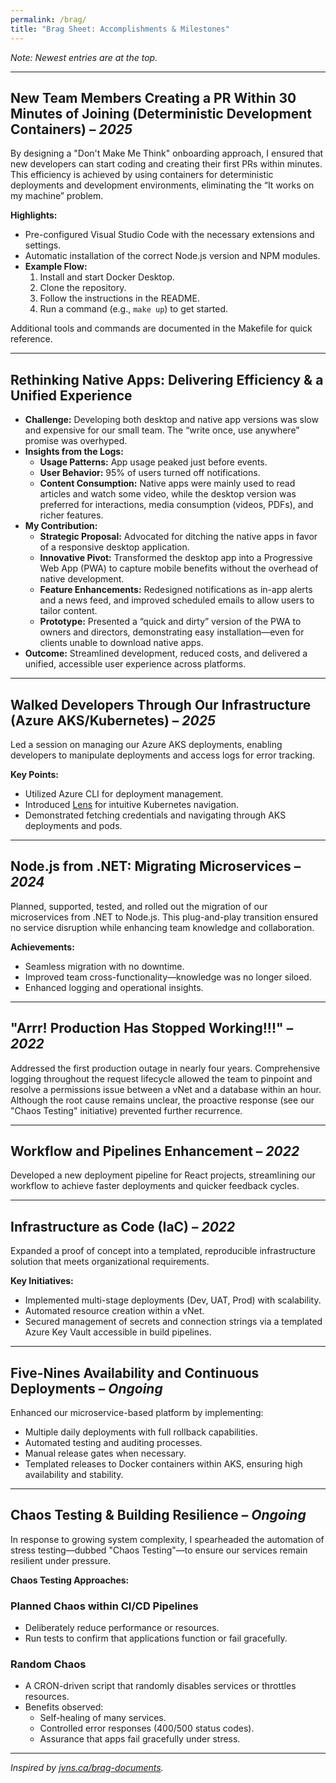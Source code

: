 ```yaml
---
permalink: /brag/
title: "Brag Sheet: Accomplishments & Milestones"
---
```


_Note: Newest entries are at the top._

---

## New Team Members Creating a PR Within 30 Minutes of Joining (Deterministic Development Containers) – _2025_

By designing a "Don't Make Me Think" onboarding approach, I ensured that new developers can start coding and creating their first PRs within minutes. This efficiency is achieved by using containers for deterministic deployments and development environments, eliminating the “It works on my machine” problem.

**Highlights:**

- Pre-configured Visual Studio Code with the necessary extensions and settings.
- Automatic installation of the correct Node.js version and NPM modules.
- **Example Flow:**
  1. Install and start Docker Desktop.
  2. Clone the repository.
  3. Follow the instructions in the README.
  4. Run a command (e.g., `make up`) to get started.

Additional tools and commands are documented in the Makefile for quick reference.

---

## Rethinking Native Apps: Delivering Efficiency & a Unified Experience

- **Challenge:** Developing both desktop and native app versions was slow and expensive for our small team. The “write once, use anywhere” promise was overhyped.
- **Insights from the Logs:**
  - **Usage Patterns:** App usage peaked just before events.
  - **User Behavior:** 95% of users turned off notifications.
  - **Content Consumption:** Native apps were mainly used to read articles and watch some video, while the desktop version was preferred for interactions, media consumption (videos, PDFs), and richer features.
- **My Contribution:**
  - **Strategic Proposal:** Advocated for ditching the native apps in favor of a responsive desktop application.
  - **Innovative Pivot:** Transformed the desktop app into a Progressive Web App (PWA) to capture mobile benefits without the overhead of native development.
  - **Feature Enhancements:** Redesigned notifications as in-app alerts and a news feed, and improved scheduled emails to allow users to tailor content.
  - **Prototype:** Presented a “quick and dirty” version of the PWA to owners and directors, demonstrating easy installation—even for clients unable to download native apps.
- **Outcome:** Streamlined development, reduced costs, and delivered a unified, accessible user experience across platforms.

---

## Walked Developers Through Our Infrastructure (Azure AKS/Kubernetes) – _2025_

Led a session on managing our Azure AKS deployments, enabling developers to manipulate deployments and access logs for error tracking.

**Key Points:**

- Utilized Azure CLI for deployment management.
- Introduced [Lens](https://k8slens.dev/) for intuitive Kubernetes navigation.
- Demonstrated fetching credentials and navigating through AKS deployments and pods.

---

## Node.js from .NET: Migrating Microservices – _2024_

Planned, supported, tested, and rolled out the migration of our microservices from .NET to Node.js. This plug-and-play transition ensured no service disruption while enhancing team knowledge and collaboration.

**Achievements:**

- Seamless migration with no downtime.
- Improved team cross-functionality—knowledge was no longer siloed.
- Enhanced logging and operational insights.

---

## "Arrr! Production Has Stopped Working!!!" – _2022_

Addressed the first production outage in nearly four years. Comprehensive logging throughout the request lifecycle allowed the team to pinpoint and resolve a permissions issue between a vNet and a database within an hour. Although the root cause remains unclear, the proactive response (see our "Chaos Testing" initiative) prevented further recurrence.

---

## Workflow and Pipelines Enhancement – _2022_

Developed a new deployment pipeline for React projects, streamlining our workflow to achieve faster deployments and quicker feedback cycles.

---

## Infrastructure as Code (IaC) – _2022_

Expanded a proof of concept into a templated, reproducible infrastructure solution that meets organizational requirements.

**Key Initiatives:**

- Implemented multi-stage deployments (Dev, UAT, Prod) with scalability.
- Automated resource creation within a vNet.
- Secured management of secrets and connection strings via a templated Azure Key Vault accessible in build pipelines.

---

## Five-Nines Availability and Continuous Deployments – _Ongoing_

Enhanced our microservice-based platform by implementing:

- Multiple daily deployments with full rollback capabilities.
- Automated testing and auditing processes.
- Manual release gates when necessary.
- Templated releases to Docker containers within AKS, ensuring high availability and stability.

---

## Chaos Testing & Building Resilience – _Ongoing_

In response to growing system complexity, I spearheaded the automation of stress testing—dubbed "Chaos Testing"—to ensure our services remain resilient under pressure.

**Chaos Testing Approaches:**

### Planned Chaos within CI/CD Pipelines

- Deliberately reduce performance or resources.
- Run tests to confirm that applications function or fail gracefully.

### Random Chaos

- A CRON-driven script that randomly disables services or throttles resources.
- Benefits observed:
  - Self-healing of many services.
  - Controlled error responses (400/500 status codes).
  - Assurance that apps fail gracefully under stress.

---

_Inspired by [jvns.ca/brag-documents](https://jvns.ca/blog/brag-documents/)._
